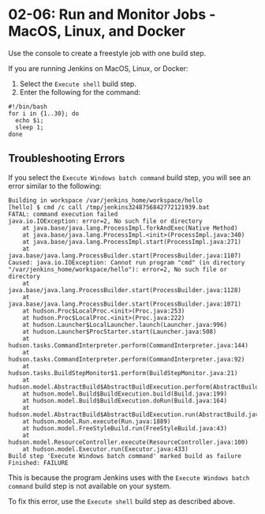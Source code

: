 # 02-06: Run and Monitor Jobs - MacOS, Linux, and Docker

Use the console to create a freestyle job with one build step.

If you are running Jenkins on MacOS, Linux, or Docker:

1. Select the `Execute shell` build step.
2. Enter the following for the command:

```
#!/bin/bash
for i in {1..30}; do
  echo $i;
  sleep 1;
done
```

## Troubleshooting Errors

If you select the `Execute Windows batch command` build step, you will see an error similar to the following:

```
Building in workspace /var/jenkins_home/workspace/hello
[hello] $ cmd /c call /tmp/jenkins3248756842772121939.bat
FATAL: command execution failed
java.io.IOException: error=2, No such file or directory
	at java.base/java.lang.ProcessImpl.forkAndExec(Native Method)
	at java.base/java.lang.ProcessImpl.<init>(ProcessImpl.java:340)
	at java.base/java.lang.ProcessImpl.start(ProcessImpl.java:271)
	at java.base/java.lang.ProcessBuilder.start(ProcessBuilder.java:1107)
Caused: java.io.IOException: Cannot run program "cmd" (in directory "/var/jenkins_home/workspace/hello"): error=2, No such file or directory
	at java.base/java.lang.ProcessBuilder.start(ProcessBuilder.java:1128)
	at java.base/java.lang.ProcessBuilder.start(ProcessBuilder.java:1071)
	at hudson.Proc$LocalProc.<init>(Proc.java:253)
	at hudson.Proc$LocalProc.<init>(Proc.java:222)
	at hudson.Launcher$LocalLauncher.launch(Launcher.java:996)
	at hudson.Launcher$ProcStarter.start(Launcher.java:508)
	at hudson.tasks.CommandInterpreter.perform(CommandInterpreter.java:144)
	at hudson.tasks.CommandInterpreter.perform(CommandInterpreter.java:92)
	at hudson.tasks.BuildStepMonitor$1.perform(BuildStepMonitor.java:21)
	at hudson.model.AbstractBuild$AbstractBuildExecution.perform(AbstractBuild.java:808)
	at hudson.model.Build$BuildExecution.build(Build.java:199)
	at hudson.model.Build$BuildExecution.doRun(Build.java:164)
	at hudson.model.AbstractBuild$AbstractBuildExecution.run(AbstractBuild.java:516)
	at hudson.model.Run.execute(Run.java:1889)
	at hudson.model.FreeStyleBuild.run(FreeStyleBuild.java:43)
	at hudson.model.ResourceController.execute(ResourceController.java:100)
	at hudson.model.Executor.run(Executor.java:433)
Build step 'Execute Windows batch command' marked build as failure
Finished: FAILURE
```

This is because the program Jenkins uses with the `Execute Windows batch command` build step is not available on your system.

To fix this error, use the `Execute shell` build step as described above.

